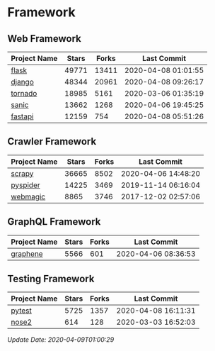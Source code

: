 # Framework

## Web Framework

| Project Name | Stars | Forks | Last Commit |
| ------------ | ----- | ----- | ----------- |
| [flask](https://github.com/pallets/flask) | 49771 | 13411 | 2020-04-08 01:01:55 |
| [django](https://github.com/django/django) | 48344 | 20961 | 2020-04-08 09:26:17 |
| [tornado](https://github.com/tornadoweb/tornado) | 18985 | 5161 | 2020-03-06 01:35:19 |
| [sanic](https://github.com/huge-success/sanic) | 13662 | 1268 | 2020-04-06 19:45:25 |
| [fastapi](https://github.com/tiangolo/fastapi) | 12159 | 754 | 2020-04-08 05:51:26 |

## Crawler Framework

| Project Name | Stars | Forks | Last Commit |
| ------------ | ----- | ----- | ----------- |
| [scrapy](https://github.com/scrapy/scrapy) | 36665 | 8502 | 2020-04-06 14:48:20 |
| [pyspider](https://github.com/binux/pyspider) | 14225 | 3469 | 2019-11-14 06:16:04 |
| [webmagic](https://github.com/code4craft/webmagic) | 8865 | 3746 | 2017-12-02 02:57:06 |

## GraphQL Framework

| Project Name | Stars | Forks | Last Commit |
| ------------ | ----- | ----- | ----------- |
| [graphene](https://github.com/graphql-python/graphene) | 5566 | 601 | 2020-04-06 08:36:53 |

## Testing Framework

| Project Name | Stars | Forks | Last Commit |
| ------------ | ----- | ----- | ----------- |
| [pytest](https://github.com/pytest-dev/pytest) | 5725 | 1357 | 2020-04-08 16:11:31 |
| [nose2](https://github.com/nose-devs/nose2) | 614 | 128 | 2020-03-03 16:52:03 |

*Update Date: 2020-04-09T01:00:29*